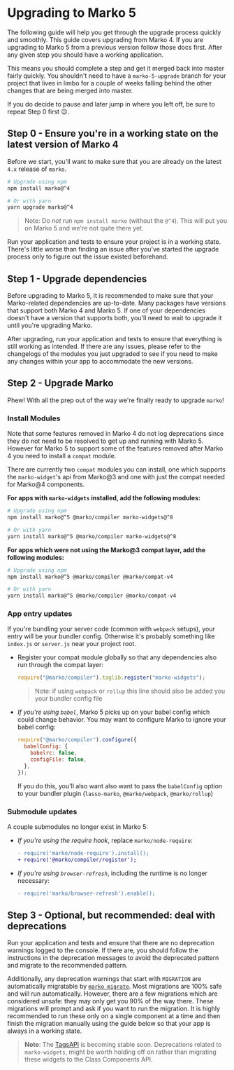 # Upgrading to Marko 5

The following guide will help you get through the upgrade process quickly and smoothly. This guide covers upgrading from Marko 4. If you are upgrading to Marko 5 from a previous version follow those docs first. After any given step you should have a working application.

This means you should complete a step and get it merged back into master fairly quickly. You shouldn't need to have a `marko-5-upgrade` branch for your project that lives in limbo for a couple of weeks falling behind the other changes that are being merged into master.

If you do decide to pause and later jump in where you left off, be sure to repeat Step 0 first 😉.

## Step 0 - Ensure you're in a working state on the latest version of Marko 4

Before we start, you'll want to make sure that you are already on the latest `4.x` release of `marko`.

```bash
# Upgrade using npm
npm install marko@^4

# Or with yarn
yarn upgrade marko@^4
```

> Note: Do _not_ run `npm install marko` (without the `@^4`). This will put you on Marko 5 and we're not quite there yet.

Run your application and tests to ensure your project is in a working state. There's little worse than finding an issue after you've started the upgrade process only to figure out the issue existed beforehand.

## Step 1 - Upgrade dependencies

Before upgrading to Marko 5, it is recommended to make sure that your Marko-related dependencies are up-to-date. Many packages have versions that support both Marko 4 and Marko 5. If one of your dependencies doesn't have a version that supports both, you'll need to wait to upgrade it until you're upgrading Marko.

After upgrading, run your application and tests to ensure that everything is still working as intended. If there are any issues, please refer to the changelogs of the modules you just upgraded to see if you need to make any changes within your app to accommodate the new versions.

## Step 2 - Upgrade Marko

Phew! With all the prep out of the way we're finally ready to upgrade `marko`!

### Install Modules

Note that some features removed in Marko 4 do not log deprecations since they do not need to be resolved to get up and running with Marko 5. However for Marko 5 to support some of the features removed after Marko 4 you need to install a `compat` module.

There are currently two `compat` modules you can install, one which supports the `marko-widget`'s api from Marko@3 and one with just the compat needed for Marko@4 components.

**For apps with `marko-widgets` installed, add the following modules:**

```bash
# Upgrade using npm
npm install marko@^5 @marko/compiler marko-widgets@^8

# Or with yarn
yarn install marko@^5 @marko/compiler marko-widgets@^8
```

**For apps which were not using the Marko@3 compat layer, add the following modules:**

```bash
# Upgrade using npm
npm install marko@^5 @marko/compiler @marko/compat-v4

# Or with yarn
yarn install marko@^5 @marko/compiler @marko/compat-v4
```

### App entry updates

If you're bundling your server code (common with `webpack` setups), your entry will be your bundler config.
Otherwise it's probably something like `index.js` or `server.js` near your project root.

- Register your compat module globally so that any dependencies also run through the compat layer:

  ```js
  require("@marko/compiler").taglib.register("marko-widgets");
  ```

  > Note: if using `webpack` or `rollup` this line should also be added you your bundler config file

- _If you're using `babel`_, Marko 5 picks up on your babel config which could change behavior. You may want to configure Marko to ignore your babel config:
  ```js
  require("@marko/compiler").configure({
    babelConfig: {
      babelrc: false,
      configFile: false,
    },
  });
  ```
  If you do this, you'll also want also want to pass the `babelConfig` option to your bundler plugin (`lasso-marko`, `@marko/webpack`, `@marko/rollup`)

### Submodule updates

A couple submodules no longer exist in Marko 5:

- _If you're using the require hook_, replace `marko/node-require`:
  ```diff
  - require('marko/node-require').install();
  + require('@marko/compiler/register');
  ```
- _If you're using `browser-refresh`_, including the runtime is no longer necessary:
  ```diff
  - require('marko/browser-refresh').enable();
  ```

## Step 3 - Optional, but recommended: deal with deprecations

Run your application and tests and ensure that there are no deprecation warnings logged to the console. If there are, you should follow the instructions in the deprecation messages to avoid the deprecated pattern and migrate to the recommended pattern.

Additionally, any deprecation warnings that start with `MIGRATION` are automatically migratable by [`marko migrate`](https://github.com/marko-js/cli/blob/master/packages/migrate/README.md). Most migrations are 100% safe and will run automatically. However, there are a few migrations which are considered unsafe: they may only get you 90% of the way there. These migrations will prompt and ask if you want to run the migration. It is highly recommended to run these only on a single component at a time and then finish the migration manually using the guide below so that your app is always in a working state.

> **Note**: The [TagsAPI](https://dev.to/ryansolid/introducing-the-marko-tags-api-preview-37o4) is becoming stable soon. Deprecations related to `marko-widgets`, might be worth holding off on rather than migrating these widgets to the Class Components API.

